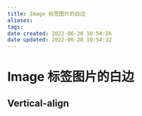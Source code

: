 ```yaml
---
title: Image 标签图片的白边
aliases: 
tags: 
date created: 2022-06-28 10:54:26
date updated: 2022-06-28 10:54:32
---
```


# Image 标签图片的白边

## Vertical-align
